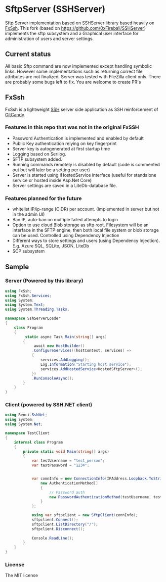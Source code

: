
# SftpServer (SSHServer)

Sftp Server implementation based on SSHServer library based heavily on [FxSsh](https://github.com/Aimeast/FxSsh). This fork (based on https://github.com/0xFireball/SSHServer) implements the sftp subsystem and a Graphical user interface for administration of users and server settings.

## Current status
All basic Sftp command are now implemented except handling symbolic links. However some implementations such as returning correct file attributes are not finalized. Server was tested with FileZilla client only. There are probably some bugs left to fix. 
You are welcome to create PR's

## FxSsh

FxSsh is a lightweight [SSH](http://en.wikipedia.org/wiki/Secure_Shell) server side application as SSH reinforcement of [GitCandy](https://github.com/Aimeast/GitCandy). 

### Features in this repo that was not in the original FxSSH

- Password Authentication is implemented and enabled by default
- Public Key authentication relying on key fingerprint
- Server key is autogenerated at first startup time
- Logging based on Serilog.
- SFTP subsystem added. 
- Running commands remotely is disabled by default (code is commented out but will later be a setting per user)
- Server is started using IHostedService interface (useful for standalone service or hosted inside Asp.Net Core)
- Server settings are saved in a LiteDb-database file.


### Features planned for the future
- whitelist IP/ip-range (CIDR) per account. (Implemented in server but not in the admin UI)
- Ban IP, auto-ban on multiple failed attempts to login
- Option to use cloud Blob storage as sftp root. Filesystem will be an interface in the SFTP engine, then both local file system or blob storage can be used. Controlled using Dependency Injection
- Different ways to store settings and users (using Dependency Injection). E.g. Azure SQL, SQLite, JSON, LiteDb
- SCP subsystem

## Sample

### Server (Powered by this library)

```csharp
using FxSsh;
using FxSsh.Services;
using System;
using System.Text;
using System.Threading.Tasks;

namespace SshServerLoader
{
    class Program
    {
         static async Task Main(string[] args)
        {
             await new HostBuilder()
            .ConfigureServices((hostContext, services) =>
            {
                services.AddLogging();
                Log.Information("Starting host service");
                services.AddHostedService<HostedSftpServer>();
            })
            .RunConsoleAsync();
        }
    }
}
```

### Client (powered by SSH.NET client)

```csharp
using Renci.SshNet;
using System;
using System.Net;

namespace TestClient
{
    internal class Program
    {
        private static void Main(string[] args)
        {
            var testUsername = "test_person";
            var testPassword = "1234";


            var connInfo = new ConnectionInfo(IPAddress.Loopback.ToString(), 22, testUsername,
                new AuthenticationMethod[]
                {
                    // Password auth
                    new PasswordAuthenticationMethod(testUsername, testPassword)
                }
            );

            using var sftpclient = new SftpClient(connInfo);
            sftpclient.Connect();
            sftpclient.ListDirectory("/");
            sftpclient.Disconnect();
            
            Console.ReadLine();
        }
    }
}
```

### License

The MIT license
